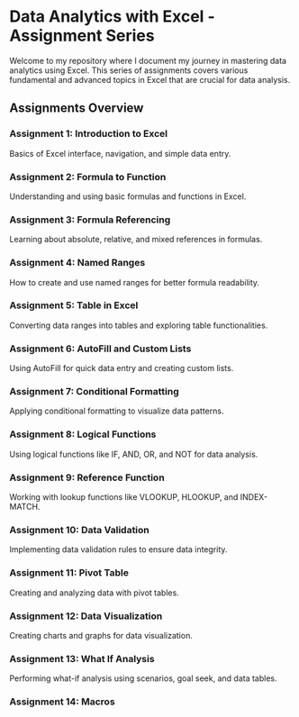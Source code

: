 <h1>Data Analytics with Excel - Assignment Series</h1>
<p>Welcome to my repository where I document my journey in mastering data analytics using Excel. This series of assignments covers various fundamental and advanced topics in Excel that are crucial for data analysis.</p>

<h2>Assignments Overview</h2>
<h3>Assignment 1: Introduction to Excel</h3>
Basics of Excel interface, navigation, and simple data entry.
<h3>Assignment 2: Formula to Function</h3>

Understanding and using basic formulas and functions in Excel.
<h3>Assignment 3: Formula Referencing</h3>

Learning about absolute, relative, and mixed references in formulas.
<h3>Assignment 4: Named Ranges</h3>

How to create and use named ranges for better formula readability.
<h3>Assignment 5: Table in Excel</h3>

Converting data ranges into tables and exploring table functionalities.
<h3>Assignment 6: AutoFill and Custom Lists</h3>

Using AutoFill for quick data entry and creating custom lists.
<h3>Assignment 7: Conditional Formatting</h3>

Applying conditional formatting to visualize data patterns.
<h3>Assignment 8: Logical Functions</h3>

Using logical functions like IF, AND, OR, and NOT for data analysis.
<h3>Assignment 9: Reference Function</h3>

Working with lookup functions like VLOOKUP, HLOOKUP, and INDEX-MATCH.
<h3>Assignment 10: Data Validation</h3>

Implementing data validation rules to ensure data integrity.
<h3>Assignment 11: Pivot Table</h3>

Creating and analyzing data with pivot tables.
<h3>Assignment 12: Data Visualization</h3>

Creating charts and graphs for data visualization.
<h3>Assignment 13: What If Analysis</h3>

Performing what-if analysis using scenarios, goal seek, and data tables.
<h3>Assignment 14: Macros</h3>
